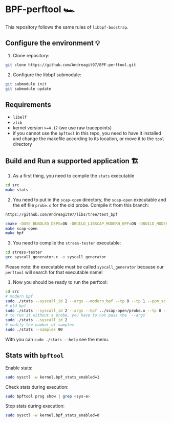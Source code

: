 # BPF-perftool 🏎️

This repository follows the same rules of `libbpf-boostrap`.

## Configure the environment 💡

1. Clone repository:

```bash
git clone https://github.com/Andreagit97/BPF-perftool.git
```

2. Configure the libbpf submodule:

```bash
git submodule init
git submodule update
```

## Requirements

* `libelf`
* `zlib`
* kernel version `>=4.17` (we use raw tracepoints)
* if you cannot use the `bpftool` in this repo, you need to have it installed and change the makefile according to its location, or move it to the `tool` directory

## Build and Run a supported application 🏗️

1. As a first thing, you need to compile the `stats` executable

```bash
cd src
make stats
```

2. You need to put in the `scap-open` directory, the `scap-open` executable and the elf file `probe.o` for the old probe. Compile it from this branch:

```bash
https://github.com/Andreagit97/libs/tree/test_bpf
```

```bash
cmake -DUSE_BUNDLED_DEPS=ON -DBUILD_LIBSCAP_MODERN_BPF=ON -DBUILD_MODERN_BPF_TEST=ON -DMODERN_BPF_DEBUG_MODE=ON -DBUILD_LIBSCAP_GVISOR=Off -DBUILD_BPF=True ..
make scap-open
make bpf
```

3. You need to compile the `stress-tester` executable:

```bash
cd stress-tester
gcc syscall_generator.c -o syscall_generator
```

Please note: the executable must be called `syscall_generator` because our `perftool` will search for that executable name!

1. Now you should be ready to run the perftool:

```bash
cd src
# modern bpf
sudo ./stats --syscall_id 2 --args --modern_bpf --tp 0 --tp 1 --ppm_sc 5   
# old bpf
sudo ./stats --syscall_id 2 --args --bpf ../scap-open/probe.o --tp 0 --tp 1 --ppm_sc 5 
# to run it without a probe, you have to not pass the `--args`
sudo ./stats --syscall_id 2
# modify the number of samples
sudo ./stats --samples 90
```

With you can `sudo ./stats --help` see the menu.

## Stats with `bpftool`

Enable stats:

```bash
sudo sysctl -w kernel.bpf_stats_enabled=1
```

Check stats during execution:

```bash
sudo bpftool prog show | grep <sys-e>
```

Stop stats during execution:

```bash
sudo sysctl -w kernel.bpf_stats_enabled=0
```
